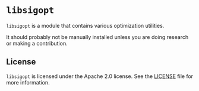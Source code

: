 <!--
Copyright © 2023 Intel Corporation

SPDX-License-Identifier: Apache License 2.0
-->

# `libsigopt`

`libsigopt` is a module that contains various optimization utilities.

It should probably not be manually installed unless you are doing research or making a contribution.

## License

`libsigopt` is licensed under the Apache 2.0 license. See the [LICENSE](./LICENSE) file for more information.
